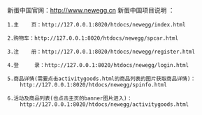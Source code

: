 新蛋中国官网：http://www.newegg.cn
新蛋中国项目说明   ：

  	1.主    页：http://127.0.0.1:8020/htdocs/newegg/index.html

 	2.购物车：http://127.0.0.1:8020/htdocs/newegg/spcar.html
  
	3.注    册：http://127.0.0.1:8020/htdocs/newegg/register.html
  
 	4.登     录：http://127.0.0.1:8020/htdocs/newegg/login.html
  
	5.商品详情(需要点击activitygoods.html的商品列表的图片获取商品详情)：
        http://127.0.0.1:8020/htdocs/newegg/spinfo.html
        
 	6.活动及商品列表(也点击主页的banner图片进入)：
        http://127.0.0.1:8020/htdocs/newegg/activitygoods.html
